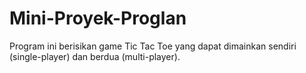 # Mini-Proyek-Proglan
Program ini berisikan game Tic Tac Toe yang dapat dimainkan sendiri (single-player) dan berdua (multi-player).
